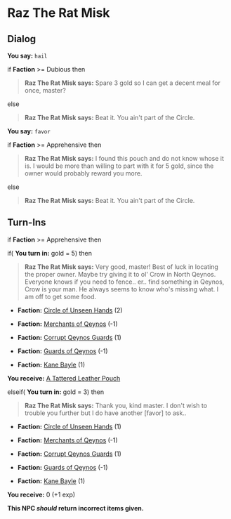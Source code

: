 # Raz The Rat Misk
## Dialog

**You say:** `hail`



if **Faction** >= Dubious then 



>**Raz The Rat Misk says:** Spare 3 gold so I can get a decent meal for once, master?


else



>**Raz The Rat Misk says:** Beat it. You ain't part of the Circle.



**You say:** `favor`



if **Faction** >= Apprehensive then 



>**Raz The Rat Misk says:** I found this pouch and do not know whose it is. I would be more than willing to part with it for 5 gold, since the owner would probably reward you more.


else



>**Raz The Rat Misk says:** Beat it. You ain't part of the Circle.






## Turn-Ins







if **Faction** >= Apprehensive then 


if( **You turn in:** gold = 5) then



>**Raz The Rat Misk says:** Very good, master! Best of luck in locating the proper owner. Maybe try giving it to ol' Crow in North Qeynos. Everyone knows if you need to fence.. er.. find something in Qeynos, Crow is your man. He always seems to know who's missing what. I am off to get some food.









* __Faction:__ [Circle of Unseen Hands](/faction/223) (2)



* __Faction:__ [Merchants of Qeynos](/faction/291) (-1)



* __Faction:__ [Corrupt Qeynos Guards](/faction/230) (1)



* __Faction:__ [Guards of Qeynos](/faction/262) (-1)



* __Faction:__ [Kane Bayle](/faction/273) (1)



 **You receive:**  [A Tattered Leather Pouch](/item/17600) 


elseif( **You turn in:** gold = 3) then



>**Raz The Rat Misk says:** Thank you, kind master. I don't wish to trouble you further but I do have another [favor] to ask..







* __Faction:__ [Circle of Unseen Hands](/faction/223) (1)



* __Faction:__ [Merchants of Qeynos](/faction/291) (-1)



* __Faction:__ [Corrupt Qeynos Guards](/faction/230) (1)



* __Faction:__ [Guards of Qeynos](/faction/262) (-1)



* __Faction:__ [Kane Bayle](/faction/273) (1)



 **You receive:** 0 (+1 exp)


**This NPC *should* return incorrect items given.**
